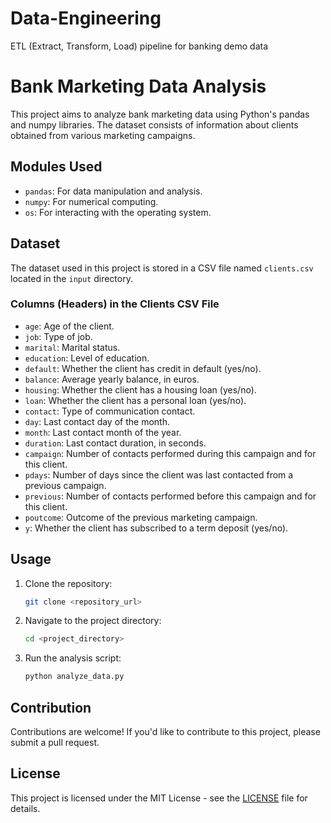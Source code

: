 # Data-Engineering

ETL (Extract, Transform, Load) pipeline for banking demo data

# Bank Marketing Data Analysis

This project aims to analyze bank marketing data using Python's pandas and numpy libraries. The dataset consists of information about clients obtained from various marketing campaigns.

## Modules Used

- `pandas`: For data manipulation and analysis.
- `numpy`: For numerical computing.
- `os`: For interacting with the operating system.

## Dataset

The dataset used in this project is stored in a CSV file named `clients.csv` located in the `input` directory.

### Columns (Headers) in the Clients CSV File

- `age`: Age of the client.
- `job`: Type of job.
- `marital`: Marital status.
- `education`: Level of education.
- `default`: Whether the client has credit in default (yes/no).
- `balance`: Average yearly balance, in euros.
- `housing`: Whether the client has a housing loan (yes/no).
- `loan`: Whether the client has a personal loan (yes/no).
- `contact`: Type of communication contact.
- `day`: Last contact day of the month.
- `month`: Last contact month of the year.
- `duration`: Last contact duration, in seconds.
- `campaign`: Number of contacts performed during this campaign and for this client.
- `pdays`: Number of days since the client was last contacted from a previous campaign.
- `previous`: Number of contacts performed before this campaign and for this client.
- `poutcome`: Outcome of the previous marketing campaign.
- `y`: Whether the client has subscribed to a term deposit (yes/no).

## Usage

1. Clone the repository:

   ```bash
   git clone <repository_url>
   ```

2. Navigate to the project directory:

   ```bash
   cd <project_directory>
   ```

3. Run the analysis script:

   ```bash
   python analyze_data.py
   ```

## Contribution

Contributions are welcome! If you'd like to contribute to this project, please submit a pull request.

## License

This project is licensed under the MIT License - see the [LICENSE](LICENSE) file for details.

